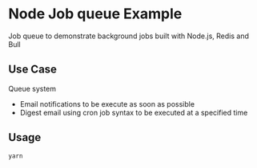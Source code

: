 # Node Job queue Example

Job queue to demonstrate background jobs built with Node.js, Redis and Bull

## Use Case

Queue system

- Email notifications to be execute as soon as possible
- Digest email using cron job syntax to be executed at a specified time

## Usage

```
yarn
```

